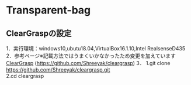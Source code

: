 # Transparent-bag

## ClearGraspの設定

1．実行環境：windows10,ubutu18.04,VirtualBox16.1.10,Intel RealsenseD435
2．参考ページ※記載方法ではうまくいかなかったため変更を加えています
[ClearGrasp](https://github.com/Shreeyak/cleargrasp) (https://github.com/Shreeyak/cleargrasp) 
3．
1.git clone https://github.com/Shreeyak/cleargrasp.git  
2.cd cleargrasp  

